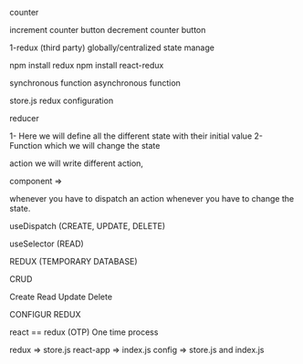 counter

increment counter button
decrement counter button

1-redux (third party)
globally/centralized state manage


npm install redux
npm install react-redux

synchronous function
asynchronous function


store.js
 redux configuration

reducer 
 
 1- Here we will define all the different state with their initial value
 2- Function which we will change the state

action
 we will write different action,



component => 



whenever you have to dispatch an action
whenever you have to change the state.

useDispatch (CREATE, UPDATE, DELETE)


useSelector (READ)




REDUX (TEMPORARY DATABASE)

CRUD

Create
Read
Update
Delete


CONFIGUR REDUX

react == redux  (OTP) One time process


redux => store.js
react-app => index.js
config => store.js and index.js